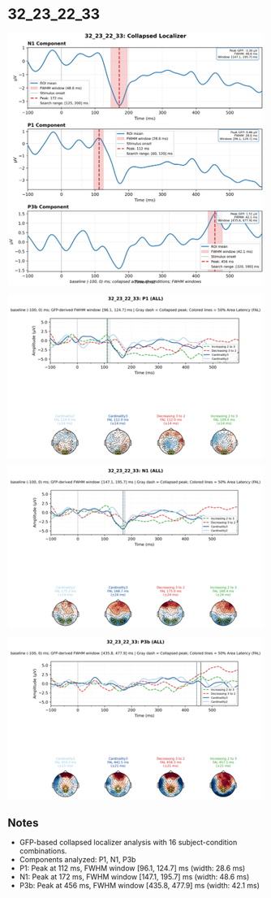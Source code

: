 # 32_23_22_33

![figure](docs/assets/plots/32_23_22_33/32_23_22_33-collapsed_localizer.png)

![figure](docs/assets/plots/32_23_22_33/32_23_22_33-P1.png)

![figure](docs/assets/plots/32_23_22_33/32_23_22_33-N1.png)

![figure](docs/assets/plots/32_23_22_33/32_23_22_33-P3b.png)


## Notes

- GFP-based collapsed localizer analysis with 16 subject-condition combinations.
- Components analyzed: P1, N1, P3b
- P1: Peak at 112 ms, FWHM window [96.1, 124.7] ms (width: 28.6 ms)
- N1: Peak at 172 ms, FWHM window [147.1, 195.7] ms (width: 48.6 ms)
- P3b: Peak at 456 ms, FWHM window [435.8, 477.9] ms (width: 42.1 ms)
